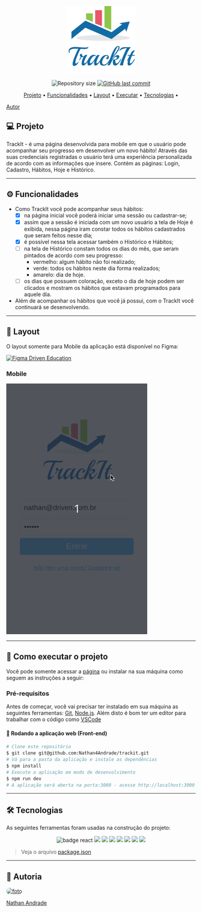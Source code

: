 <p align="center" width="300px">
<img src="./src/assets/logo2.png"/>
</p>
<p align="center">
  <img alt="Repository size" src="https://img.shields.io/github/repo-size/nathan4andrade/trackit">
  <a href="https://github.com/nathan4andrade/trackit/commits/main">
    <img alt="GitHub last commit" src="https://img.shields.io/github/last-commit/nathan4andrade/trackit">
  </a>
 </p>

<p align="center">
 <a href="#-sobre-o-projeto">Projeto</a> •
 <a href="#-funcionalidades">Funcionalidades</a> •
 <a href="#-layout">Layout</a> • 
  <a href="#-como-executar-o-projeto">Executar</a> • 
 <a href="#-tecnologias">Tecnologias</a> • 
 
 <a href="#-autor">Autor</a> 
</p>

## 💻 Projeto

TrackIt - é uma página desenvolvida para mobile em que o usuário pode acompanhar seu progresso em desenvolver um novo hábito!
Através das suas credenciais registradas o usuário terá uma experiência personalizada de acordo com as informações que insere. Contém as páginas: Login, Cadastro, Hábitos, Hoje e Histórico.

---

## ⚙️ Funcionalidades

- Como TrackIt você pode acompanhar seus hábitos:
  - [x] na página inicial você poderá iniciar uma sessão ou cadastrar-se;
  - [x] assim que a sessão é iniciada com um novo usuário a tela de Hoje é exibida, nessa página iram constar todos os hábitos cadastrados que seram feitos nesse dia;
  - [x] é possível nessa tela acessar também o Histórico e Hábitos;
  - [ ] na tela de Histórico constam todos os dias do mês, que seram pintados de acordo com seu progresso:
    - vermelho: algum hábito não foi realizado;
    - verde: todos os hábitos neste dia forma realizados;
    - amarelo: dia de hoje.
  - [ ] os dias que possuem coloração, exceto o dia de hoje podem ser clicados e mostram os hábitos que estavam programados para aquele dia.
- Além de acompanhar os hábitos que você já possui, com o TrackIt você continuará se desenvolvendo.

---

## 🎨 Layout

O layout somente para Mobile da aplicação está disponível no Figma:

<a href="https://www.figma.com/file/CJ4YvqRP6L4LkjwSiYbYMj/TrackIt?type=design&node-id=0%3A1&mode=design&t=vzmbenfvLAoCUD3f-1">
<img alt="Figma Driven Education" src="https://img.shields.io/badge/Acessar%20Layout%20-Figma-%2304D361">
</a>

### Mobile

<img src="./src/assets/trackit-screen.gif"/>

---

## 🚀 Como executar o projeto

Você pode somente acessar a [página](https://trackit-nathan4andrade.vercel.app/) ou instalar na sua máquina como seguem as instruções a seguir:

### Pré-requisitos

Antes de começar, você vai precisar ter instalado em sua máquina as seguintes ferramentas:
[Git](https://git-scm.com), [Node.js](https://nodejs.org/en/).
Além disto é bom ter um editor para trabalhar com o código como [VSCode](https://code.visualstudio.com/)

#### 🧭 Rodando a aplicação web (Front-end)

```bash
# Clone este repositório
$ git clone git@github.com:Nathan4Andrade/trackit.git
# Vá para a pasta da aplicação e instale as dependências
$ npm install
# Execute a aplicação em modo de desenvolvimento
$ npm run dev
# A aplicação será aberta na porta:3000 - acesse http://localhost:3000
```

---

## 🛠 Tecnologias

As seguintes ferramentas foram usadas na construção do projeto:

<p align="center">
<a src="https://reactjs.org/">
<img src="https://img.shields.io/badge/React-20232A?style=for-the-badge&logo=react&logoColor=61DAFB" alt="badge react"/> </a> <a src="https://github.com/ReactTraining/react-router/tree/master/packages/react-router-dom"><img src="https://img.shields.io/badge/React_Router-CA4245?style=for-the-badge&logo=react-router&logoColor=white"/></a> <a src="https://styled-components.com/"><img src="https://img.shields.io/badge/styled--components-DB7093?style=for-the-badge&logo=styled-components&logoColor=white"/></a>
 <a src="https://axios-http.com/"><img src="https://img.shields.io/badge/Axios-6F63E7?style=for-the-badge"/></a>  <a src="https://https://day.js.org/"><img src="https://img.shields.io/badge/Day.js-F35C4B?style=for-the-badge"/></a>  <a src="https://github.com/wojtekmaj/react-calendar"><img src="https://img.shields.io/badge/React Calendar-B93218?style=for-the-badge"/></a>  <a src="https://mhnpd.github.io/react-loader-spinner/"><img src="https://img.shields.io/badge/React Loader Spinner-000000?style=for-the-badge"/></a>  <a src="https://github.com/kevinsqi/react-circular-progressbar"><img src="https://img.shields.io/badge/React Circular ProgressBar-3E98C7?style=for-the-badge"/></a>
</p>

> Veja o arquivo [package.json](./package.json)

---

## 🦊 Autoria

<a href="https://www.linkedin.com/in/nathanandradehenriques/" >
 <img style="border-radius: 100px" src="https://avatars.githubusercontent.com/u/12959199?v=4" width="80px;" alt="foto"/>
 <p>Nathan Andrade</p>
</a>
